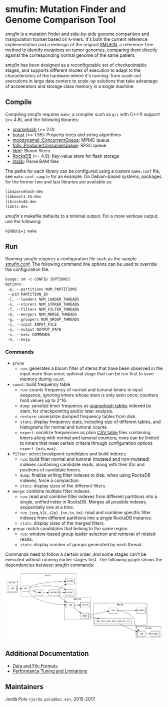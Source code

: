 # smufin: Mutation Finder and Genome Comparison Tool

*smufin* is a mutation finder and side-by-side genome comparison and
manipulation toolset based on k-mers. It's both the current reference
implementation and a redesign of the original [SMUFIN][smufin], a
reference-free method to identify mutations on tumor genomes, comparing them
directly against the corresponding normal genome of the same patient.

*smufin* has been designed as a reconfigurable set of checkpointable stages,
and supports different modes of execution to adapt to the characteristics of
the hardware where it's running: from scale-out executions in large data
centers to scale-up solutions that take advantage of accelerators and storage
class memory in a single machine.

## Compile

Compiling *smufin* requires `make`, a compiler such as `gcc` with C++11
support (>= 4.8), and the following libraries:

 - [sparsehash][sparsehash] (>= 2.0)
 - [boost][boost] (>= 1.55): Property trees and string algorithms
 - [moodycamel::ConcurrentQueue][concurrentq]: MPMC queue
 - [folly::ProducerConsumerQueue][folly]: SPSC queue
 - [libbf][libbf]: Bloom filters
 - [RocksDB][rocksdb] (>= 4.9): Key-value store for flash storage
 - [htslib][htslib]: Parse BAM files

The paths for each library can be configured using a custom `make.conf` file,
see `make.conf.sample` for an example. On Debian-based systems, packages for
the former two and last libraries are available as:

 ```
 libsparsehash-dev
 libboost1.55-dev
 librocksdb-dev
 libhts-dev
 ```

*smufin*'s makefile defaults to a minimal output. For a more verbose output,
use the following:

 ```
 VERBOSE=1 make
 ```

## Run

Running *smufin* requires a configuration file such as the sample
[smufin.conf](smufin.conf). The following command line options can be used to
override the configuration file.

 ```
 Usage: sm -c CONFIG [OPTIONS]
 Options:
  -p, --partitions NUM_PARTITIONS
  --pid PARTITION_ID
  -l, --loaders NUM_LOADER_THREADS
  -s, --storers NUM_STORER_THREADS
  -f, --filters NUM_FILTER_THREADS
  -m, --mergers NUM_MERGE_THREADS
  -g, --groupers NUM_GROUP_THREADS
  -i, --input INPUT_FILE
  -o, --output OUTPUT_PATH
  -x, --exec COMMANDS
  -h, --help
 ```

### Commands

 * `prune`
   * `run`: generates a bloom filter of stems that have been observed in the
     input more than once; optional stage that can be run first to save memory
     during `count`.
 * `count`: build frequency table.
   * `run`: counts frequency of normal and tumoral kmers in input sequence,
     ignoring kmers whose stem is only seen once; counters hold values up to
     2^16.
   * `dump`: serialize kmer frequency as [sparsehash
     tables](doc/formats.md#sparsehash-table) indexed by stem, for
     checkpointing and/or later analysis.
   * `restore`: unserialize dumped frequency tables from disk.
   * `stats`: display frequency stats, including size of different tables, and
     histograms for normal and tumoral counts.
   * `export`: serialize frequencies as plain [CSV
     table](doc/formats.md#csv-table) files containing kmers along with normal
     and tumoral counters; rows can be limited to kmers that meet certain
     criteria through configuration options `export-{min,max}`.
 * `filter`: select breakpoint candidates and build indexes.
   * `run`: build filter normal and tumoral (mutated and non-mutated) indexes
     containing candidate reads, along with their IDs and positions of
     candidate kmers.
   * `dump`: finalize writing filter indexes to disk; when using RocksDB
     indexes, force a compaction.
   * `stats`: display sizes of the different filters.
 * `merge`: combine multiple filter indexes.
   * `run`: read and combine filter indexes from different partitions into a
     single, unified index in RocksDB. Merges all possible indexes,
     sequentially one at a time.
   * `run_{seq,k2i,i2p}_{nn,tn,tm}`: read and combine specific filter indexes
     from different partitions into a single RocksDB instance.
   * `stats`: display sizes of the merged filters.
 * `group`: match candidates that belong to the same region.
   * `run`: window-based group leader selection and retrieval of related
     reads.
   * `stats`: display number of groups generated by each thread.

Commands need to follow a certain order, and some stages can't be executed
without running earlier stages first. The following graph shows the
dependencies between *smufin* commands:

![Command dependency graph](doc/figures/deps.png)

## Additional Documentation

 * [Data and File Formats](doc/formats.md)
 * [Performance Tuning and Limitations](doc/performance.md)

## Maintainers

Jordà Polo `<jorda.polo@bsc.es>`, 2015-2017.

[smufin]: http://cg.bsc.es/smufin/ "SMUFIN"
[boost]: http://www.boost.org/ "Boost"
[sparsehash]: https://github.com/sparsehash/sparsehash "Sparse Hash"
[folly]: https://github.com/facebook/folly "Folly"
[rocksdb]: https://github.com/facebook/rocksdb "RocksDB"
[concurrentq]: https://github.com/cameron314/concurrentqueue "ConcurrentQueue"
[libbf]: https://github.com/mavam/libbf "libbf"
[htslib]: https://github.com/samtools/htslib "htslib"
